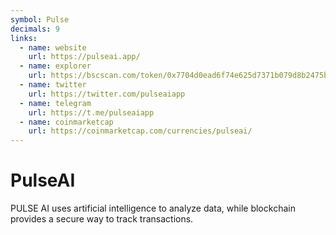 ```yaml
---
symbol: Pulse
decimals: 9
links:
  - name: website
    url: https://pulseai.app/
  - name: explorer
    url: https://bscscan.com/token/0x7704d0ead6f74e625d7371b079d8b2475bc852d4
  - name: twitter
    url: https://twitter.com/pulseaiapp
  - name: telegram
    url: https://t.me/pulseaiapp
  - name: coinmarketcap
    url: https://coinmarketcap.com/currencies/pulseai/
---
```


# PulseAI

PULSE AI uses artificial intelligence to analyze data, while blockchain provides a secure way to track transactions.
